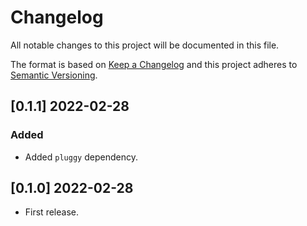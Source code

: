 # Changelog
All notable changes to this project will be documented in this file.

The format is based on [Keep a Changelog](http://keepachangelog.com/en/1.0.0/) and this project adheres to [Semantic Versioning](http://semver.org/spec/v2.0.0.html).

## [0.1.1] 2022-02-28

### Added

- Added `pluggy` dependency.

## [0.1.0] 2022-02-28

- First release.

[Unreleased]: https://github.com/python-ffmpegio/python-ffmpegio-plugin-downloader/compare/v0.1.0...HEAD
[v0.1.0]: https://github.com/python-ffmpegio/python-ffmpegio-plugin-downloader/compare/e8a76df6c187d07467b7ac2e2b9ad069befb886d...v0.1.0
